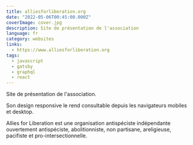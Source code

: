 ```yaml
---
title: alliesforliberation.org
date: "2022-05-06T00:45:00.000Z"
coverImage: cover.jpg
description: Site de présentation de l'association
language: fr
category: websites
links:
  - https://www.alliesforliberation.org
tags:
  - javascript
  - gatsby
  - graphql
  - react
---
```


Site de présentation de l'association.

Son design responsive le rend consultable depuis les navigateurs mobiles et desktop.

Allies for Liberation est une organisation antispéciste indépendante ouvertement antispéciste, abolitionniste, non partisane, areligieuse, pacifiste et pro-intersectionnelle.
